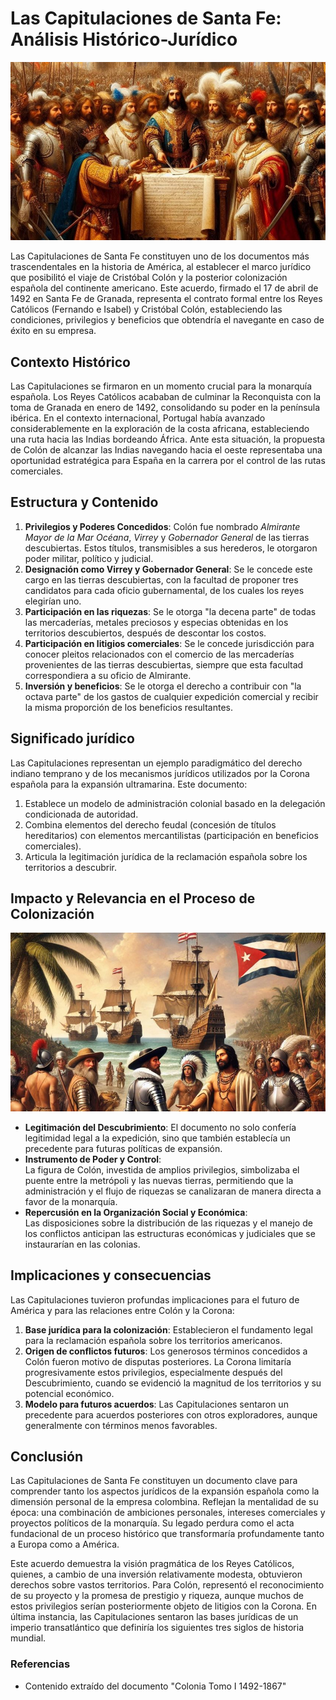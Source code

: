 # Las Capitulaciones de Santa Fe: Análisis Histórico-Jurídico

![alt](img/banner2.jpg)

Las Capitulaciones de Santa Fe constituyen uno de los documentos más trascendentales en la historia de América, al establecer el marco jurídico que posibilitó el viaje de Cristóbal Colón y la posterior colonización española del continente americano. Este acuerdo, firmado el 17 de abril de 1492 en Santa Fe de Granada, representa el contrato formal entre los Reyes Católicos (Fernando e Isabel) y Cristóbal Colón, estableciendo las condiciones, privilegios y beneficios que obtendría el navegante en caso de éxito en su empresa.

## Contexto Histórico

Las Capitulaciones se firmaron en un momento crucial para la monarquía española. Los Reyes Católicos acababan de culminar la Reconquista con la toma de Granada en enero de 1492, consolidando su poder en la península ibérica. En el contexto internacional, Portugal había avanzado considerablemente en la exploración de la costa africana, estableciendo una ruta hacia las Indias bordeando África. Ante esta situación, la propuesta de Colón de alcanzar las Indias navegando hacia el oeste representaba una oportunidad estratégica para España en la carrera por el control de las rutas comerciales.

## Estructura y Contenido

1. **Privilegios y Poderes Concedidos**: Colón fue nombrado *Almirante Mayor de la Mar Océana*, *Virrey* y *Gobernador General* de las tierras descubiertas. Estos títulos, transmisibles a sus herederos, le otorgaron poder militar, político y judicial.
2. **Designación como Virrey y Gobernador General**: Se le concede este cargo en las tierras descubiertas, con la facultad de proponer tres candidatos para cada oficio gubernamental, de los cuales los reyes elegirían uno.
3. **Participación en las riquezas**: Se le otorga "la decena parte" de todas las mercaderías, metales preciosos y especias obtenidas en los territorios descubiertos, después de descontar los costos.
4. **Participación en litigios comerciales**: Se le concede jurisdicción para conocer pleitos relacionados con el comercio de las mercaderías provenientes de las tierras descubiertas, siempre que esta facultad correspondiera a su oficio de Almirante.
5. **Inversión y beneficios**: Se le otorga el derecho a contribuir con "la octava parte" de los gastos de cualquier expedición comercial y recibir la misma proporción de los beneficios resultantes.

## Significado jurídico

Las Capitulaciones representan un ejemplo paradigmático del derecho indiano temprano y de los mecanismos jurídicos utilizados por la Corona española para la expansión ultramarina. Este documento:

1. Establece un modelo de administración colonial basado en la delegación condicionada de autoridad.
2. Combina elementos del derecho feudal (concesión de títulos hereditarios) con elementos mercantilistas (participación en beneficios comerciales).
3. Articula la legitimación jurídica de la reclamación española sobre los territorios a descubrir.

## Impacto y Relevancia en el Proceso de Colonización

![alt](img/banner4.jpg)

- **Legitimación del Descubrimiento**:
  El documento no solo confería legitimidad legal a la expedición, sino que también establecía un precedente para futuras políticas de expansión.
- **Instrumento de Poder y Control**:  
  La figura de Colón, investida de amplios privilegios, simbolizaba el puente entre la metrópoli y las nuevas tierras, permitiendo que la administración y el flujo de riquezas se canalizaran de manera directa a favor de la monarquía.
- **Repercusión en la Organización Social y Económica**:  
  Las disposiciones sobre la distribución de las riquezas y el manejo de los conflictos anticipan las estructuras económicas y judiciales que se instaurarían en las colonias.

## Implicaciones y consecuencias

Las Capitulaciones tuvieron profundas implicaciones para el futuro de América y para las relaciones entre Colón y la Corona:

1. **Base jurídica para la colonización**: Establecieron el fundamento legal para la reclamación española sobre los territorios americanos.
2. **Origen de conflictos futuros**: Los generosos términos concedidos a Colón fueron motivo de disputas posteriores. La Corona limitaría progresivamente estos privilegios, especialmente después del Descubrimiento, cuando se evidenció la magnitud de los territorios y su potencial económico.
3. **Modelo para futuros acuerdos**: Las Capitulaciones sentaron un precedente para acuerdos posteriores con otros exploradores, aunque generalmente con términos menos favorables.

## Conclusión

Las Capitulaciones de Santa Fe constituyen un documento clave para comprender tanto los aspectos jurídicos de la expansión española como la dimensión personal de la empresa colombina. Reflejan la mentalidad de su época: una combinación de ambiciones personales, intereses comerciales y proyectos políticos de la monarquía. Su legado perdura como el acta fundacional de un proceso histórico que transformaría profundamente tanto a Europa como a América.

Este acuerdo demuestra la visión pragmática de los Reyes Católicos, quienes, a cambio de una inversión relativamente modesta, obtuvieron derechos sobre vastos territorios. Para Colón, representó el reconocimiento de su proyecto y la promesa de prestigio y riqueza, aunque muchos de estos privilegios serían posteriormente objeto de litigios con la Corona. En última instancia, las Capitulaciones sentaron las bases jurídicas de un imperio transatlántico que definiría los siguientes tres siglos de historia mundial.

### Referencias

- Contenido extraído del documento "Colonia Tomo I 1492-1867"